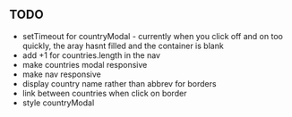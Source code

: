 ## TODO

- setTimeout for countryModal - currently when you click off and on too quickly, the aray hasnt filled and the container is blank
- add +1 for countries.length in the nav
- make countries modal responsive
- make nav responsive
- display country name rather than abbrev for borders
- link between countries when click on border
- style countryModal